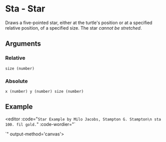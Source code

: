 # Sta - Star

Draws a five-pointed star, either at the turtle's position or at a specified relative position, of a specified size. The star _cannot be stretched_. 

## Arguments

### Relative
```size (number)```

### Absolute
```x (number) y (number) size (number)```

## Example

<editor :code="`
Star Example
by Milo Jacobs, Stampton G. Stampton\n
sta 100.
fil gold.
`"
:code-wordier="`

`"
output-method='canvas'>
</editor>